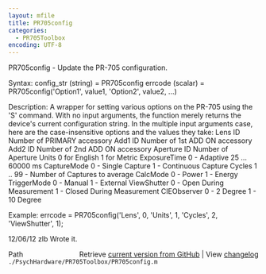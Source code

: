 ```yaml
---
layout: mfile
title: PR705config
categories:
  - PR705Toolbox
encoding: UTF-8
---
```


PR705config - Update the PR-705 configuration.

Syntax:
config\_str \(string\) = PR705config
errcode \(scalar\) = PR705config\('Option1', value1, 'Option2', value2, ...\)

Description:
A wrapper for setting various options on the PR-705 using the 'S'
command. With no input arguments, the function merely returns the device's
current configuration string. In the multiple input arguments case, here
are the case-insensitive options and the values they take:
Lens         ID Number of PRIMARY accessory
Add1         ID Number of 1st ADD ON accessory
Add2         ID Number of 2nd ADD ON accessory
Aperture     ID Number of Aperture
Units        0 for English
             1 for Metric
ExposureTime 0 - Adaptive
             25 ... 60000 ms
CaptureMode  0 - Single Capture
             1 - Continuous Capture
Cycles       1 .. 99 - Number of Captures to average
CalcMode     0 - Power
             1 - Energy
TriggerMode  0 - Manual
             1 - External
ViewShutter  0 - Open During Measurement
             1 - Closed During Measurement
CIEObserver  0 -  2 Degree
             1 - 10 Degree

Example:
errcode = PR705config\('Lens', 0, 'Units', 1, 'Cycles', 2, 'ViewShutter', 1\);

12/06/12    zlb   Wrote it.


<div class="code_header" style="text-align:right;">
  <span style="float:left;">Path&nbsp;&nbsp;</span> <span class="counter">Retrieve <a href=
  "https://raw.github.com/Psychtoolbox-3/Psychtoolbox-3/beta/./PsychHardware/PR705Toolbox/PR705config.m">current version from GitHub</a> | View <a href=
  "https://github.com/Psychtoolbox-3/Psychtoolbox-3/commits/beta/./PsychHardware/PR705Toolbox/PR705config.m">changelog</a></span>
</div>
<div class="code">
  <code>./PsychHardware/PR705Toolbox/PR705config.m</code>
</div>
